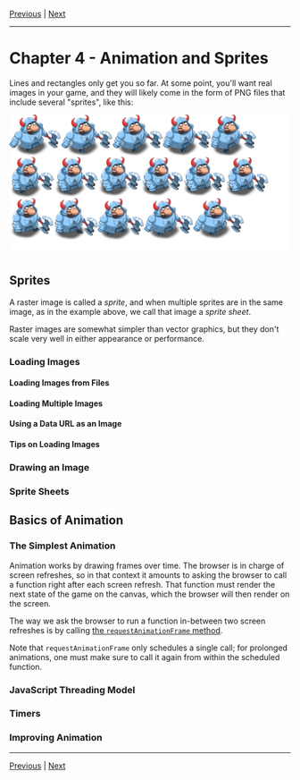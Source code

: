 [Previous](./Chapter3.md) | [Next](./Chapter5.md)

<hr>

# Chapter 4 - Animation and Sprites

Lines and rectangles only get you so far. At some point, you'll want real
images in your game, and they will likely come in the form of PNG files that
include several "sprites", like this:

![knight](../public/img/spritesheet.png)

## Sprites

A raster image is called a _sprite_, and when multiple sprites are in the same
image, as in the example above, we call that image a _sprite sheet_.

Raster images are somewhat simpler than vector graphics, but they don't scale
very well in either appearance or performance.

### Loading Images

#### Loading Images from Files

#### Loading Multiple Images

#### Using a Data URL as an Image

#### Tips on Loading Images

### Drawing an Image

### Sprite Sheets

## Basics of Animation

### The Simplest Animation

Animation works by drawing frames over time. The browser is in charge of screen
refreshes, so in that context it amounts to asking the browser to call a
function right after each screen refresh. That function must render the next
state of the game on the canvas, which the browser will then render on the
screen.

The way we ask the browser to run a function in-between two screen refreshes is
by calling [the `requestAnimationFrame` method][6].

[6]: https://developer.mozilla.org/en-US/docs/Web/API/Window/requestAnimationFrame

Note that `requestAnimationFrame` only schedules a single call; for prolonged
animations, one must make sure to call it again from within the scheduled
function.

### JavaScript Threading Model

### Timers

### Improving Animation

<hr>

[Previous](./Chapter3.md) | [Next](./Chapter5.md)
